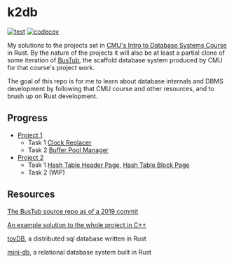 # k2db

[![test](https://github.com/k2bd/k2db/actions/workflows/ci.yml/badge.svg)](https://github.com/k2bd/k2db/actions/workflows/ci.yml)
[![codecov](https://codecov.io/github/k2bd/k2db/branch/main/graph/badge.svg?token=382UJPD1KY)](https://codecov.io/github/k2bd/k2db)

My solutions to the projects set in [CMU's Intro to Database Systems Course](https://www.youtube.com/playlist?list=PLSE8ODhjZXjbohkNBWQs_otTrBTrjyohi) in Rust.
By the nature of the projects it will also be at least a partial clone of some iteration of [BusTub](https://github.com/cmu-db/bustub), the scaffold database system produced by CMU for that course's project work.

The goal of this repo is for me to learn about database internals and DBMS development by following that CMU course and other resources, and to brush up on Rust development.

## Progress

- [Project 1](https://15445.courses.cs.cmu.edu/fall2019/project1/)
  - Task 1 [Clock Replacer](src/dbms/buffer/replacer/clock_replacer.rs)
  - Task 2 [Buffer Pool Manager](src/dbms/buffer/pool_manager/buffer_pool_manager.rs)
- [Project 2](https://15445.courses.cs.cmu.edu/fall2019/project2/)
  - Task 1 [Hash Table Header Page](src/dbms/storage/page/hash_table/header.rs), [Hash Table Block Page](src/dbms/storage/page/hash_table/block.rs)
  - Task 2 (WIP)


## Resources

[The BusTub source repo as of a 2019 commit](https://github.com/cmu-db/bustub/tree/feaf3245bc9e09f4e51e57279f342915f5592674)

[An example solution to the whole project in C++](https://github.com/Sorosliu1029/Database-Systems/tree/master)

[toyDB](https://github.com/erikgrinaker/toydb), a distributed sql database written in Rust

[mini-db](https://github.com/kw7oe/mini-db), a relational database system built in Rust
